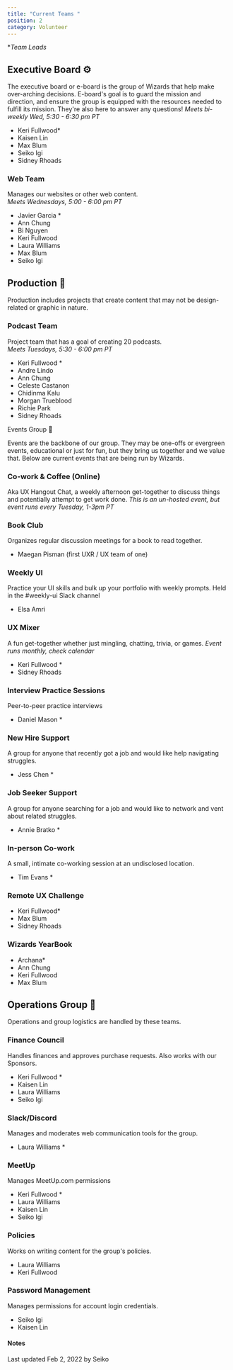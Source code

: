 ```yaml
---
title: "Current Teams "
position: 2
category: Volunteer
---
```

\**Team Leads*

## Executive Board ⚙️

<alert> The executive board or e-board is the group of Wizards that help make over-arching decisions. E-board's goal is to guard the mission and direction, and ensure the group is equipped with the resources needed to fulfill its mission. They're also here to answer any questions!</alert>
*Meets bi-weekly Wed, 5:30 - 6:30 pm PT*

* Keri Fullwood*
* Kaisen Lin
* Max Blum
* Seiko Igi
* Sidney Rhoads

### Web Team

Manages our websites or other web content. <br>
*Meets Wednesdays, 5:00 - 6:00 pm PT*

* Javier Garcia * 
* Ann Chung
* Bi Nguyen
* Keri Fullwood
* Laura Williams
* Max Blum
* Seiko Igi

## Production 🎥

<alert>Production includes projects that create content that may not be design-related or graphic in nature.</alert>

### Podcast Team

Project team that has a goal of creating 20 podcasts.<br>
*Meets Tuesdays, 5:30 - 6:00 pm PT*

* Keri Fullwood * 
* Andre Lindo
* Ann Chung
* Celeste Castanon
* Chidinma Kalu 
* Morgan Trueblood 
* Richie Park
* Sidney Rhoads 

Events Group 🎉

<alert>Events are the backbone of our group. They may be one-offs or evergreen events, educational or just for fun, but they bring us together and we value that. Below are current events that are being run by Wizards.</alert>

### Co-work & Coffee (Online)

Aka UX Hangout Chat, a weekly afternoon get-together to discuss things and potentially attempt to get work done.
*This is an un-hosted event, but event runs every Tuesday, 1-3pm PT*

### Book Club

Organizes regular discussion meetings for a book to read together.

* Maegan Pisman (first UXR / UX team of one)

### Weekly UI

Practice your UI skills and bulk up your portfolio with weekly prompts.
Held in the #weekly-ui Slack channel

* Elsa Amri

### UX Mixer

A fun get-together whether just mingling, chatting, trivia, or games.
*Event runs monthly, check calendar*

* Keri Fullwood *
* Sidney Rhoads

### Interview Practice Sessions

Peer-to-peer practice interviews

* Daniel Mason *

### New Hire Support

A group for anyone that recently got a job and would like help navigating struggles.

* Jess Chen *

### Job Seeker Support

A group for anyone searching for a job and would like to network and vent about related struggles.

* Annie Bratko *

### In-person Co-work

A small, intimate co-working session at an undisclosed location.

* Tim Evans *

### Remote UX Challenge

* Keri Fullwood*
* Max Blum
* Sidney Rhoads

### Wizards YearBook

* Archana*
* Ann Chung
* Keri Fullwood
* Max Blum

## Operations Group 🔧

<alert>Operations and group logistics are handled by these teams.</alert>

### Finance Council

Handles finances and approves purchase requests. Also works with our Sponsors.

* Keri Fullwood * 
* Kaisen Lin 
* Laura Williams 
* Seiko Igi

### Slack/Discord

Manages and moderates web communication tools for the group.

* Laura Williams *

### MeetUp

Manages MeetUp.com permissions

* Keri Fullwood *
* Laura Williams
* Kaisen Lin
* Seiko Igi

### Policies

Works on writing content for the group's policies.

* Laura Williams 
* Keri Fullwood 

### Password Management

Manages permissions for account login credentials.

* Seiko Igi 
* Kaisen Lin

#### Notes

Last updated Feb 2, 2022 by Seiko